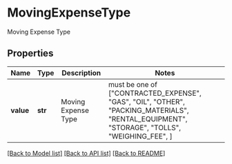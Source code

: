 # MovingExpenseType

Moving Expense Type

## Properties
Name | Type | Description | Notes
------------ | ------------- | ------------- | -------------
**value** | **str** | Moving Expense Type |  must be one of ["CONTRACTED_EXPENSE", "GAS", "OIL", "OTHER", "PACKING_MATERIALS", "RENTAL_EQUIPMENT", "STORAGE", "TOLLS", "WEIGHING_FEE", ]

[[Back to Model list]](../README.md#documentation-for-models) [[Back to API list]](../README.md#documentation-for-api-endpoints) [[Back to README]](../README.md)


